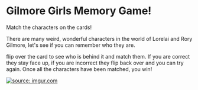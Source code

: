 # Gilmore Girls Memory Game!
Match the characters on the cards!

There are many weird, wonderful characters in the world of Lorelai and Rory Gilmore, let's see if you can remember who they are.

flip over the card to see who is behind it and match them. If you are correct they stay face up, if you are incorrect they flip back over and you can try again. Once all the characters have been matched, you win! 

<a href="http://imgur.com/ZRlauiN"><img src="http://i.imgur.com/ZRlauiNl.jpg" title="source: imgur.com" /></a>
